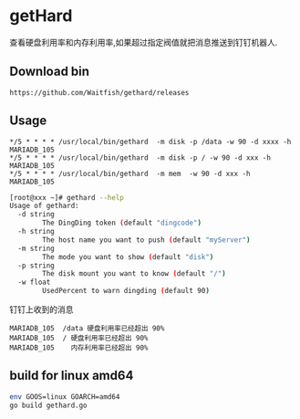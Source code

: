 # getHard
查看硬盘利用率和内存利用率,如果超过指定阀值就把消息推送到钉钉机器人.
## Download bin
`https://github.com/Waitfish/gethard/releases`
## Usage
```crontab
*/5 * * * * /usr/local/bin/gethard  -m disk -p /data -w 90 -d xxxx -h MARIADB_105
*/5 * * * * /usr/local/bin/gethard  -m disk -p / -w 90 -d xxx -h MARIADB_105
*/5 * * * * /usr/local/bin/gethard  -m mem  -w 90 -d xxx -h MARIADB_105
```

```bash
[root@xxx ~]# gethard --help
Usage of gethard:
  -d string
    	The DingDing token (default "dingcode")
  -h string
    	The host name you want to push (default "myServer")
  -m string
    	The mode you want to show (default "disk")
  -p string
    	The disk mount you want to know (default "/")
  -w float
    	UsedPercent to warn dingding (default 90)

```
钉钉上收到的消息
```
MARIADB_105  /data 硬盘利用率已经超出 90%
MARIADB_105  / 硬盘利用率已经超出 90%
MARIADB_105    内存利用率已经超出 90%

```
## build for linux amd64
```bash
env GOOS=linux GOARCH=amd64 
go build gethard.go
```
